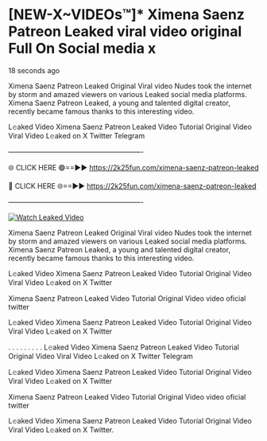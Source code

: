 # [NEW-X~VIDEOs™]* Ximena Saenz Patreon Leaked viral video original Full On Social media x

18 seconds ago

Ximena Saenz Patreon Leaked Original Viral video Nudes took the internet by storm and amazed viewers on various Leaked social media platforms. Ximena Saenz Patreon Leaked, a young and talented digital creator, recently became famous thanks to this interesting video.

L𝚎aked Video Ximena Saenz Patreon Leaked Video Tutorial Original Video Viral Video L𝚎aked on X Twitter Telegram

———————————————————-

🌐 CLICK HERE 🟢==►► https://2k25fun.com/ximena-saenz-patreon-leaked

🔴 CLICK HERE 🌐==►► https://2k25fun.com/ximena-saenz-patreon-leaked

———————————————————-

[![Watch Leaked Video](https://miro.medium.com/v2/resize:fit:828/format:webp/1*cilzJN44JGOrTw9NJCrNHA.gif "Watch Leaked Video")](https://2k25fun.com/ximena-saenz-patreon-leaked)

Ximena Saenz Patreon Leaked Original Viral video Nudes took the internet by storm and amazed viewers on various Leaked social media platforms. Ximena Saenz Patreon Leaked, a young and talented digital creator, recently became famous thanks to this interesting video.

L𝚎aked Video Ximena Saenz Patreon Leaked Video Tutorial Original Video Viral Video L𝚎aked on X Twitter

Ximena Saenz Patreon Leaked Video Tutorial Original Video video oficial twitter

L𝚎aked Video Ximena Saenz Patreon Leaked Video Tutorial Original Video Viral Video L𝚎aked on X Twitter

. . . . . . . . . L𝚎aked Video Ximena Saenz Patreon Leaked Video Tutorial Original Video Viral Video L𝚎aked on X Twitter Telegram

L𝚎aked Video Ximena Saenz Patreon Leaked Video Tutorial Original Video Viral Video L𝚎aked on X Twitter

Ximena Saenz Patreon Leaked Video Tutorial Original Video video oficial twitter

L𝚎aked Video Ximena Saenz Patreon Leaked Video Tutorial Original Video Viral Video L𝚎aked on X Twitter.